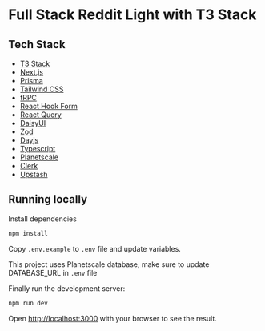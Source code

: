 # Full Stack Reddit Light with T3 Stack

## Tech Stack

- [T3 Stack](https://create.t3.gg/)
- [Next.js](https://nextjs.org)
- [Prisma](https://prisma.io)
- [Tailwind CSS](https://tailwindcss.com)
- [tRPC](https://trpc.io)
- [React Hook Form](https://react-hook-form.com/)
- [React Query](https://tanstack.com/query/latest)
- [DaisyUI](https://daisyui.com/)
- [Zod](https://zod.dev/)
- [Dayjs](https://day.js.org/)
- [Typescript](https://www.typescriptlang.org/)
- [Planetscale](https://planetscale.com/)
- [Clerk](https://clerk.com/)
- [Upstash](https://upstash.com/)

## Running locally

Install dependencies

```sh
npm install
```

Copy `.env.example` to `.env` file and update variables.

This project uses Planetscale database, make sure to update DATABASE_URL in `.env` file

Finally run the development server:

```sh
npm run dev
```

Open [http://localhost:3000](http://localhost:3000) with your browser to see the result.
